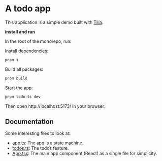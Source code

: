 # A todo app

This application is a simple demo built with
[Tilia](https://github.com/tiliajs/tilia).

**install and run**

In the root of the monorepo, run:

Install dependencies:

```sh
pnpm i
```

Build all packages:

```sh
pnpm build
```

Start the app:

```sh
pnpm todo-ts dev
```

Then open http://localhost:5173/ in your browser.

## Documentation

Some interesting files to look at:

- [app.ts](./src/domain/feature/app.ts): The app is a state machine.
- [todos.ts](./src/domain/feature/todos/todos.ts): The todos feature.
- [App.tsx](./src/App.tsx): The main app component (React) as a single file for simplicity.
